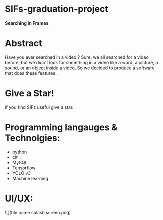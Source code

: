 # SIFs-graduation-project
#### Searching in Frames

# Abstract
Have you ever searched in a video ?
Sure, we all searched for a video before, but we didn't look for something in a video like a word, a picture, a sound, or an object inside a video, So we decided to produce a software that does these features .

# Give a Star!
if you find SIFs useful give a star.

# Programming langauges & Technolgies:
* python
* c#
* MySQL
* Tensorflow
* YOLO v3
* Machine learning 


# UI/UX: 

![](file name splash screen.png)
